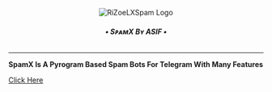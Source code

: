 <p align="center">
  <img src="resources/RiZoeLX.png" alt="RiZoeLXSpam Logo">
</p>
<h6 align="center">
  <b>• SᴘᴀᴍX Bʏ ASIF •</b>
</h6>

----

<b> SpamX Is A Pyrogram Based Spam Bots For Telegram With Many Features </b>

 [Click Here](https://github.com/RiZoeLX/SpamX/blob/main/resources/heroku.md)
